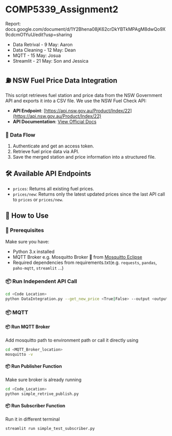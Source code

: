 # COMP5339_Assignment2
Report: docs.google.com/document/d/1Y2Bhena08jK62crDkYBTkMPAgM8dwQo9X9cdcmO1YuU/edit?usp=sharing
* Data Retrival - 9 May: Aaron
* Data Cleaning - 12 May: Dean
* MQTT - 15 May: Josua
* Streamlit - 21 May: Son and Jessica

## ⛽ NSW Fuel Price Data Integration

This script retrieves fuel station and price data from the NSW Government API and exports it into a CSV file. We use the NSW Fuel Check API:

- **API Endpoint**: [https://api.nsw.gov.au/Product/Index/22](https://api.nsw.gov.au/Product/Index/22)
- **API Documentation**: [View Official Docs](https://api.nsw.gov.au/Product/Index/22#v-pills-doc)

### 🔄 Data Flow

1. Authenticate and get an access token.
2. Retrieve fuel price data via API.
3. Save the merged station and price information into a structured file.

## 🛠 Available API Endpoints

- `prices`: Returns all existing fuel prices.
- `prices/new`: Returns only the latest updated prices since the last API call to `prices` or `prices/new`.

## 🚀 How to Use

### 🔧 Prerequisites

Make sure you have:

- Python 3.x installed
- MQTT Broker e.g. Mosquitto Broker 🦟 from [Mosquitto Eclipse](https://mosquitto.org/download/)
- Required dependencies from requirements.txt(e.g. `requests`, `pandas`, `paho-mqtt`, `streamlit` ...)

### 📦 Run Independent API Call 
```bash
cd <Code Location>
python DataIntegration.py --get_new_price <True|False> --output <output_filename.csv>
```

### 📦 MQTT
#### 📦 Run MQTT Broker
Add mosquitto path to environment path or call it directly using
```bash
cd <MQTT_Broker_location> 
mosquitto -v
```
#### 📦 Run Publisher Function
Make sure broker is already running
```bash
cd <Code_Location>
python simple_retrive_publish.py
```
#### 📦 Run Subscriber Function
Run it in different terminal
```bash
streamlit run simple_test_subscriber.py
```
